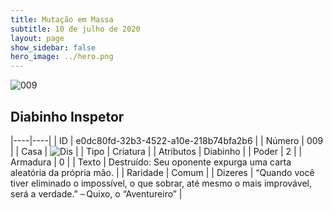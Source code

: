 ```yaml
---
title: Mutação em Massa
subtitle: 10 de julho de 2020
layout: page
show_sidebar: false
hero_image: ../hero.png
---
```


![009](https://cdn.keyforgegame.com/media/card_front/pt/479_009_8GW82M2JFCQM_pt.png)

## Diabinho Inspetor

|----|----|
| ID | e0dc80fd-32b3-4522-a10e-218b74bfa2b6 |
| Número | 009 |
| Casa | ![Dis](https://archonarcana.com/images/thumb/e/e8/Dis.png/22px-Dis.png "Dis") |
| Tipo | Criatura |
| Atributos | Diabinho |
| Poder | 2 |
| Armadura | 0 |
| Texto | Destruído: Seu oponente expurga uma carta aleatória da própria mão. |
| Raridade | Comum |
| Dizeres | “Quando você tiver eliminado o impossível,   o que sobrar, até mesmo o mais improvável,   será a verdade.” – Quixo, o “Aventureiro” |
